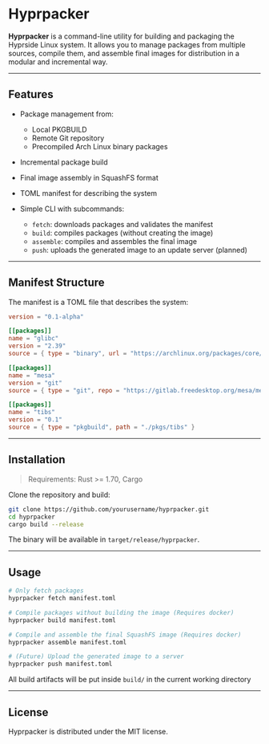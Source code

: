 # Hyprpacker

**Hyprpacker** is a command-line utility for building and packaging the Hyprside Linux system. It allows you to manage packages from multiple sources, compile them, and assemble final images for distribution in a modular and incremental way.

---

## Features

* Package management from:

  * Local PKGBUILD
  * Remote Git repository
  * Precompiled Arch Linux binary packages
* Incremental package build
* Final image assembly in SquashFS format
* TOML manifest for describing the system
* Simple CLI with subcommands:

  * `fetch`: downloads packages and validates the manifest
  * `build`: compiles packages (without creating the image)
  * `assemble`: compiles and assembles the final image
  * `push`: uploads the generated image to an update server (planned)

---

## Manifest Structure

The manifest is a TOML file that describes the system:

```toml
version = "0.1-alpha"

[[packages]]
name = "glibc"
version = "2.39"
source = { type = "binary", url = "https://archlinux.org/packages/core/x86_64/glibc/download" }

[[packages]]
name = "mesa"
version = "git"
source = { type = "git", repo = "https://gitlab.freedesktop.org/mesa/mesa.git", rev = "main" }

[[packages]]
name = "tibs"
version = "0.1"
source = { type = "pkgbuild", path = "./pkgs/tibs" }
```

---

## Installation

> Requirements: Rust >= 1.70, Cargo

Clone the repository and build:

```bash
git clone https://github.com/yourusername/hyprpacker.git
cd hyprpacker
cargo build --release
```

The binary will be available in `target/release/hyprpacker`.

---

## Usage

```bash
# Only fetch packages
hyprpacker fetch manifest.toml

# Compile packages without building the image (Requires docker)
hyprpacker build manifest.toml

# Compile and assemble the final SquashFS image (Requires docker)
hyprpacker assemble manifest.toml

# (Future) Upload the generated image to a server
hyprpacker push manifest.toml
```

All build artifacts will be put inside `build/` in the current working directory

---

## License

Hyprpacker is distributed under the MIT license.
